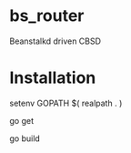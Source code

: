 # bs_router

Beanstalkd driven CBSD

# Installation

setenv GOPATH $( realpath . )

go get

go build

